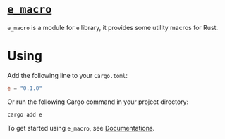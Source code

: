 # [`e_macro`](https://crates.io/crates/e_macros)

`e_macro` is a module for `e` library, it provides some utility macros for Rust.

# Using

Add the following line to your `Cargo.toml`:

```toml
e = "0.1.0"
```

Or run the following Cargo command in your project directory:

```bash
cargo add e
```

To get started using `e_macro`, see [Documentations](https://docs.rs/e_macro).
